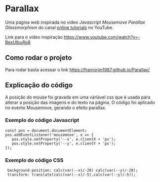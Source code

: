 # Parallax 
 Uma página web inspirada no vídeo *Javascript Mousemove Parallax Glassmorphism* do canal [online tutorials](https://www.youtube.com/channel/UCbwXnUipZsLfUckBPsC7Jog) no YouTube.
 
 Link para o vídeo inspiração https://www.youtube.com/watch?v=-BexUIbuRp8
 
## Como rodar o projeto
 Para rodar basta acessar o link https://framorim1987.github.io/Parallax/

## Explicação do código
 A posição do mouse foi gravada em uma váriável css que é usada para alterar a posição das imagens e do texto na página. O código foi aplicado no evento Mousemove, gerando o efeito parallax.

### Exemplo do código Javascript
 ```
 const pos = document.documentElement;
 pos.addEventListener('mousemove', e => {
    pos.style.setProperty('--x', e.clientX + 'px');
    pos.style.setProperty('--y', e.clientY + 'px');
 });
 ```

 ### Exemplo do código CSS
```
 background-position: calc(var(--x)/-20) calc(var(--y)/-20);
 transform: translate(calc(var(--x)/-5),calc(var(--y)/-5));
 ```
